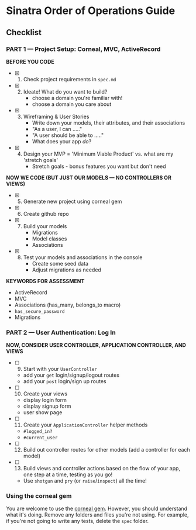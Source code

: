 # Sinatra Order of Operations Guide

## Checklist

### PART 1 — Project Setup: Corneal, MVC, ActiveRecord

**BEFORE YOU CODE**
- [x] 1. Check project requirements in `spec.md`
- [x] 2. Ideate!  What do you want to build?
      - choose a domain you're familiar with!
      - choose a domain you care about
- [x] 3. Wireframing & User Stories
      - Write down your models, their attributes, and their associations
      - "As a user, I can ....."
      - "A user should be able to ....."
      - What does your app _do_?
- [x] 4. Design your MVP = 'Minimum Viable Product' vs. what are my 'stretch goals'
      - Stretch goals - bonus features you want but don't need

**NOW WE CODE (BUT JUST OUR MODELS — NO CONTROLLERS OR VIEWS)**

- [x] 5. Generate new project using corneal gem
- [x] 6. Create github repo
- [x] 7. Build your models
      - Migrations
      - Model classes
      - Associations
- [x] 8. Test your models and associations in the console
      - Create some seed data
      - Adjust migrations as needed

**KEYWORDS FOR ASSESSMENT**
- ActiveRecord
- MVC
- Associations (has_many, belongs_to macro)
- `has_secure_password`
- Migrations

### PART 2 — User Authentication: Log In

**NOW, CONSIDER USER CONTROLLER, APPLICATION CONTROLLER, AND VIEWS**

- [ ] 9. Start with your `UserController`
  - add your `get` login/signup/logout routes
  - add your `post` login/sign up routes

- [ ] 10. Create your views
  - display login form
  - display signup form
  - user show page

- [ ] 11. Create your `ApplicationController` helper methods
  - `#logged_in?`
  - `#current_user`

- [ ] 12. Build out controller routes for other models (add a controller for each model)

- [ ] 13. Build views and controller actions based on the flow of your app, one step at a time, testing as you go!
  - Use `shotgun` and `pry` (or `raise`/`inspect`) all the time!




### Using the corneal gem

You are welcome to use the [corneal gem].  However, you should understand what it's doing.  Remove any folders and files you're not using.  For example, if you're not going to write any tests, delete the `spec` folder.

[corneal gem]:https://github.com/thebrianemory/corneal

